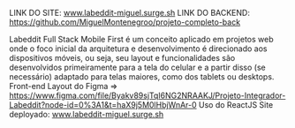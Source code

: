 LINK DO SITE: www.labeddit-miguel.surge.sh
LINK DO BACKEND: https://github.com/MiguelMontenegroo/projeto-completo-back

Labeddit Full Stack
Mobile First é um conceito aplicado em projetos web onde o foco inicial da arquitetura e desenvolvimento é direcionado aos dispositivos móveis, ou seja, seu layout e funcionalidades são desenvolvidos primeiramente para a tela do celular e a partir disso (se necessário) adaptado para telas maiores, como dos tablets ou desktops.
Front-end
Layout do Figma => https://www.figma.com/file/Byakv89sjTqI6NG2NRAAKJ/Projeto-Integrador-Labeddit?node-id=0%3A1&t=haX9j5M0lHbjWnAr-0
Uso do ReactJS
Site deployado: www.labeddit-miguel.surge.sh
